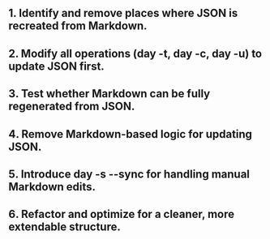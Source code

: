 ## 1. Identify and remove places where JSON is recreated from Markdown.

## 2. Modify all operations (day -t, day -c, day -u) to update JSON first.

## 3️. Test whether Markdown can be fully regenerated from JSON.

## 4️. Remove Markdown-based logic for updating JSON.

## 5️. Introduce day -s --sync for handling manual Markdown edits.

## 6️. Refactor and optimize for a cleaner, more extendable structure.
